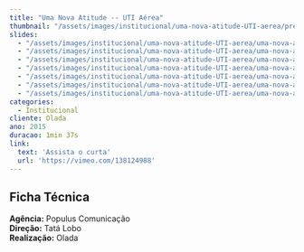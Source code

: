 ```yaml
---
title: "Uma Nova Atitude -- UTI Aérea"
thumbnail: "/assets/images/institucional/uma-nova-atitude-UTI-aerea/preview-500x350.jpg"
slides:
  - "/assets/images/institucional/uma-nova-atitude-UTI-aerea/uma-nova-atitude-UTI-aerea (1).png"
  - "/assets/images/institucional/uma-nova-atitude-UTI-aerea/uma-nova-atitude-UTI-aerea (2).png"
  - "/assets/images/institucional/uma-nova-atitude-UTI-aerea/uma-nova-atitude-UTI-aerea (3).png"
  - "/assets/images/institucional/uma-nova-atitude-UTI-aerea/uma-nova-atitude-UTI-aerea (4).png"
  - "/assets/images/institucional/uma-nova-atitude-UTI-aerea/uma-nova-atitude-UTI-aerea (5).png"
  - "/assets/images/institucional/uma-nova-atitude-UTI-aerea/uma-nova-atitude-UTI-aerea (6).png"
  - "/assets/images/institucional/uma-nova-atitude-UTI-aerea/uma-nova-atitude-UTI-aerea (7).png"
categories:
  - Institucional
cliente: Olada
ano: 2015
duracao: 1min 37s
link:
  text: 'Assista o curta'
  url: 'https://vimeo.com/138124988'
---
```



## Ficha Técnica

**Agência:** Populus Comunicação \
**Direção:** Tatá Lobo \
**Realização:** Olada